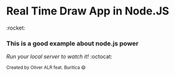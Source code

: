 <h1> Real Time Draw App in Node.JS </h1> :rocket:

<h3> This is a good example about node.js power </h3>

*Run your local server to watch it!* :octocat:

<small> Created by Oliver ALR feat. Buritica :smile: </small> 

